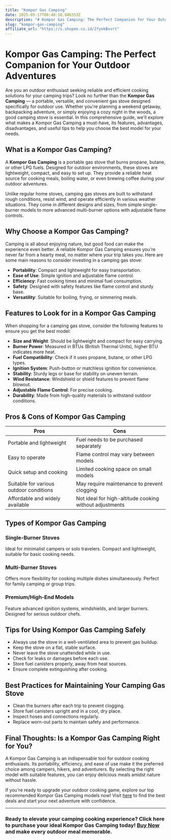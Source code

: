 ```yaml
---
title: "Kompor Gas Camping"
date: 2025-05-17T08:40:18.846353Z
description: "# Kompor Gas Camping: The Perfect Companion for Your Outdoor Adventures..."
slug: "kompor-gas-camping"
affiliate_url: "https://s.shopee.co.id/2fyekBxvrt"
---
```

# Kompor Gas Camping: The Perfect Companion for Your Outdoor Adventures

Are you an outdoor enthusiast seeking reliable and efficient cooking solutions for your camping trips? Look no further than the **Kompor Gas Camping** — a portable, versatile, and convenient gas stove designed specifically for outdoor use. Whether you're planning a weekend getaway, backpacking adventure, or simply enjoying a cozy night in the woods, a good camping stove is essential. In this comprehensive guide, we'll explore what makes a Kompor Gas Camping a must-have, its features, advantages, disadvantages, and useful tips to help you choose the best model for your needs.

## What is a Kompor Gas Camping?

A **Kompor Gas Camping** is a portable gas stove that burns propane, butane, or other LPG fuels. Designed for outdoor environments, these stoves are lightweight, compact, and easy to set up. They provide a reliable heat source for cooking meals, boiling water, or even brewing coffee during your outdoor adventures.

Unlike regular home stoves, camping gas stoves are built to withstand rough conditions, resist wind, and operate efficiently in various weather situations. They come in different designs and sizes, from simple single-burner models to more advanced multi-burner options with adjustable flame controls.

## Why Choose a Kompor Gas Camping?

Camping is all about enjoying nature, but good food can make the experience even better. A reliable Kompor Gas Camping ensures you're never far from a hearty meal, no matter where your trip takes you. Here are some main reasons to consider investing in a camping gas stove:

- **Portability**: Compact and lightweight for easy transportation.
- **Ease of Use**: Simple ignition and adjustable flame control.
- **Efficiency**: Fast cooking times and minimal fuel consumption.
- **Safety**: Designed with safety features like flame control and sturdy base.
- **Versatility**: Suitable for boiling, frying, or simmering meals.

## Features to Look for in a Kompor Gas Camping

When shopping for a camping gas stove, consider the following features to ensure you get the best model:

- **Size and Weight**: Should be lightweight and compact for easy carrying.
- **Burner Power**: Measured in BTUs (British Thermal Units), higher BTU indicates more heat.
- **Fuel Compatibility**: Check if it uses propane, butane, or other LPG types.
- **Ignition System**: Push-button or matchless ignition for convenience.
- **Stability**: Sturdy legs or base for stability on uneven terrain.
- **Wind Resistance**: Windshield or shield features to prevent flame blowout.
- **Adjustable Flame Control**: For precise cooking.
- **Durability**: Made from high-quality materials to withstand outdoor conditions.

## Pros & Cons of Kompor Gas Camping

| **Pros** | **Cons** |
| --- | --- |
| Portable and lightweight | Fuel needs to be purchased separately |
| Easy to operate | Flame control may vary between models |
| Quick setup and cooking | Limited cooking space on small models |
| Suitable for various outdoor conditions | May require maintenance to prevent clogging |
| Affordable and widely available | Not ideal for high-altitude cooking without adjustments |

## Types of Kompor Gas Camping

### Single-Burner Stoves

Ideal for minimalist campers or solo travelers. Compact and lightweight, suitable for basic cooking needs.

### Multi-Burner Stoves

Offers more flexibility for cooking multiple dishes simultaneously. Perfect for family camping or group trips.

### Premium/High-End Models

Feature advanced ignition systems, windshields, and larger burners. Designed for serious outdoor chefs.

## Tips for Using Kompor Gas Camping Safely

- Always use the stove in a well-ventilated area to prevent gas buildup.
- Keep the stove on a flat, stable surface.
- Never leave the stove unattended while in use.
- Check for leaks or damages before each use.
- Store fuel canisters properly, away from heat sources.
- Ensure complete extinguishing after cooking.

## Best Practices for Maintaining Your Camping Gas Stove

- Clean the burners after each trip to prevent clogging.
- Store fuel canisters upright and in a cool, dry place.
- Inspect hoses and connections regularly.
- Replace worn-out parts to maintain safety and performance.

## Final Thoughts: Is a Kompor Gas Camping Right for You?

A Kompor Gas Camping is an indispensable tool for outdoor cooking enthusiasts. Its portability, efficiency, and ease of use make it the preferred choice among campers, hikers, and adventurers. By selecting the right model with suitable features, you can enjoy delicious meals amidst nature without hassle.

If you're ready to upgrade your outdoor cooking game, explore our top recommended Kompor Gas Camping models now! Visit [here](https://s.shopee.co.id/2fyekBxvrt) to find the best deals and start your next adventure with confidence.

---

### Ready to elevate your camping cooking experience? Click here to purchase your ideal Kompor Gas Camping today! [Buy Now](https://s.shopee.co.id/2fyekBxvrt) and make every outdoor meal memorable.